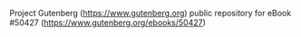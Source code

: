 Project Gutenberg (https://www.gutenberg.org) public repository for
eBook #50427 (https://www.gutenberg.org/ebooks/50427)
